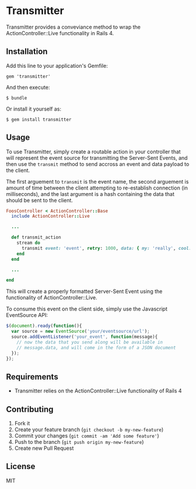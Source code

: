 # Transmitter

Transmitter provides a conveviance method to wrap the ActionController::Live functionality in Rails 4.

## Installation

Add this line to your application's Gemfile:

    gem 'transmitter'

And then execute:

    $ bundle

Or install it yourself as:

    $ gem install transmitter

## Usage

To use Transmitter, simply create a routable action in your controller that will represent the event source for transmitting the Server-Sent Events, and then use the `transmit` method to send accross an event and data payload to the client.

The first arguement to `transmit` is the event name, the second arguement is amount of time between the client attempting to re-establish connection (in milliseconds), and the last argument is a hash containing the data that should be sent to the client.

```ruby
FoosController < ActionController::Base
  include ActionController::Live

  ...

  def transmit_action
    stream do
      transmit event: 'event', retry: 1000, data: { my: 'really', cool: 'message' }
    end
  end

  ...

end
```

This will create a properly formatted Server-Sent Event using the functionality of ActionController::Live.

To consume this event on the client side, simply use the Javascript EventSource API:

```javascript
$(document).ready(function(){
  var source = new EventSource('your/eventsource/url');
  source.addEventListener('your_event', function(message){
    // now the data that you send along will be available in
    // message.data, and will come in the form of a JSON document
  });
});
```

## Requirements

  * Transmitter relies on the ActionController::Live functionality of Rails 4

## Contributing

1. Fork it
2. Create your feature branch (`git checkout -b my-new-feature`)
3. Commit your changes (`git commit -am 'Add some feature'`)
4. Push to the branch (`git push origin my-new-feature`)
5. Create new Pull Request

## License

MIT
